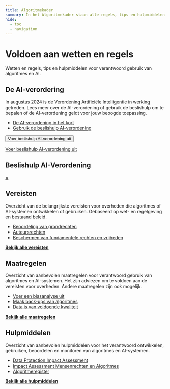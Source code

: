 ```yaml
---
title: Algoritmekader
summary: In het Algoritmekader staan alle regels, tips en hulpmiddelen voor overheden voor verantwoord gebruik van algoritmes en AI.
hide:
  - toc
  - navigation
---
```

# Voldoen aan wetten en regels
<div class="header-container">
    <div class="subheader">Wetten en regels, tips en hulpmiddelen voor verantwoord gebruik van algoritmes en AI. </div>
</div>

<div class="float-container">
  <div class="float-child-white styled-list">
  <div class="float-child-title">
    <h2><b>De AI-verordering</b></h2>
  </div>
  <div class="float-child-content">
    <p>
    In augustus 2024 is de Verordening Artificiële Intelligentie in werking getreden. Lees meer over de AI-verordening of gebruik de beslishulp om te bepalen of de AI-verordening geldt voor jouw beoogde toepassing. 
    </p>
    <ul>
      <li><a href="ai-verordening/">De AI-verordening in het kort</a></li>
      <li><a href="https://ai-act-decisiontree.apps.digilab.network/">Gebruik de beslishulp AI-verordening</a></li>
    </ul>
    <button href="https://ai-act-decisiontree.apps.digilab.network/" class="button button-primary">Voer beslishulp AI-verordening uit</button>
  <div id="wrapper">
  <p><a class="button" href="#popup1">Voer beslishulp AI-verordening uit</a></p>
</div>
<!-- Modal Structure -->
<div id="popup1" class="overlay">
  <div class="popup">
    <h2>Beslishulp AI-Verordening</h2>
    <a class="close" href="#">&times;</a>
    <div class="content">
      <div id="app">
        <script src="https://github.com/MinBZK/ai-act-decisiontree/releases/download/1.1.7/index.js"></script>
      </div>
    </div>
  </div>
</div>

  </div>
  </div>
  <div class="float-child-white styled-list">
  <div class="float-child-title">
    <h2><b>Vereisten</b></h2>
  </div>
  <div class="float-child-content">
    <p>
   Overzicht van de belangrijkste vereisten voor overheden die algoritmes of AI-systemen ontwikkelen of gebruiken. Gebaseerd op wet- en regelgeving en bestaand beleid. 
    </p>
    <ul>
      <li><a href="vereisten/aia-27-beoordelen-gevolgen-grondrechten/">Beoordeling van grondrechten</a></li>
      <li><a href="vereisten/aut-01-auteursrechten/">Auteursrechten</a></li>
      <li><a href="vereisten/grw-01-fundamentele-rechten/">Beschermen van fundamentele rechten en vrijheden</a></li>
    </ul>
    <a href="vereisten/" class="show-more"><b>Bekijk alle vereisten</b></a>
  </div>
  </div>
</div>

<div class="float-container">
  <div class="float-child-white styled-list">
  <div class="float-child-title">
    <h2><b>Maatregelen</b></h2>
  </div>
  <div class="float-child-content">
    <p>
    Overzicht van aanbevolen maatregelen voor verantwoord gebruik van algoritmes en AI-systemen. Het zijn adviezen om te voldoen aan de vereisten voor overheden. Andere maatregelen zijn ook mogelijk.
    </p>
    <ul>
      <li><a href="maatregelen/voer_een_biasanalyse_uit/">Voer een biasanalyse uit</a></li>
      <li><a href="maatregelen/backups/">Maak back-ups van algoritmes</a></li>
      <li><a href="maatregelen/datakwaliteit/">Data is van voldoende kwaliteit</a></li>
    </ul>
    <a href="maatregelen/" class="show-more"><b>Bekijk alle maatregelen</b></a>
  </div>
  </div>
  <div class="float-child-white styled-list">
  <div class="float-child-title">
    <h2><b>Hulpmiddelen</b></h2>
  </div>
  <div class="float-child-content">
    <p>
   Overzicht van aanbevolen hulpmiddelen voor het verantwoord ontwikkelen, gebruiken, beoordelen en monitoren van algoritmes en AI-systemen.
    </p>
    <ul>
      <li><a href="hulpmiddelen/DPIA/">Data Protection Impact Assessment</a></li>
      <li><a href="hulpmiddelen/IAMA/">Impact Assessment Mensenrechten en Algoritmes</a></li>
      <li><a href="hulpmiddelen/algoritmeregister/">Algoritmeregister</a></li>
    </ul>
    <a href="hulpmiddelen/" class="show-more"><b>Bekijk alle hulpmiddelen</b></a>
  </div>
  </div>
</div>

<br><br><br>
